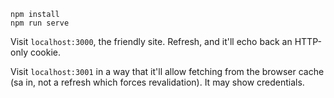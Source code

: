 ```
npm install
npm run serve
```

Visit `localhost:3000`, the friendly site. Refresh, and it'll echo back an HTTP-only cookie.

Visit `localhost:3001` in a way that it'll allow fetching from the browser cache (sa in, not a refresh which forces revalidation). It may show credentials.